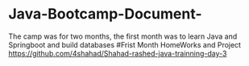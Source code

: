 # Java-Bootcamp-Document-
The camp was for two months, the first month was to learn Java and Springboot and build databases
#Frist Month HomeWorks and Project 
https://github.com/4shahad/Shahad-rashed-java-trainning-day-3
